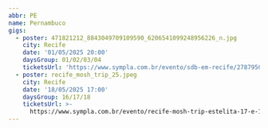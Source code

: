 ```yaml
---
abbr: PE
name: Pernambuco
gigs:
  - poster: 471821212_8843049709109590_6206541099248956226_n.jpg
    city: Recife
    date: '01/05/2025 20:00'
    daysGroup: 01/02/03/04
    ticketsUrl: 'https://www.sympla.com.br/evento/sdb-em-recife/2787950'
  - poster: recife_mosh_trip_25.jpeg
    city: Recife
    date: '18/05/2025 17:00'
    daysGroup: 16/17/18
    ticketsUrl: >-
      https://www.sympla.com.br/evento/recife-mosh-trip-estelita-17-e-18-de-maio/2873282
---
```


